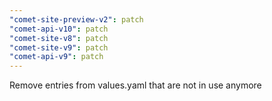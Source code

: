 ```yaml
---
"comet-site-preview-v2": patch
"comet-api-v10": patch
"comet-site-v8": patch
"comet-site-v9": patch
"comet-api-v9": patch
---
```


Remove entries from values.yaml that are not in use anymore
